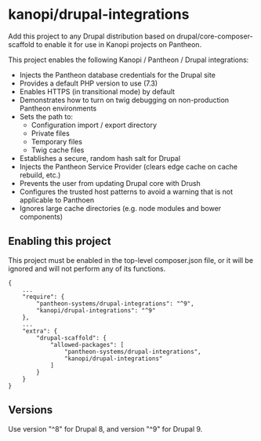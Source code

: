 # kanopi/drupal-integrations

Add this project to any Drupal distribution based on drupal/core-composer-scaffold to enable it for use in Kanopi projects on Pantheon.

This project enables the following Kanopi / Pantheon / Drupal integrations:

- Injects the Pantheon database credentials for the Drupal site
- Provides a default PHP version to use (7.3)
- Enables HTTPS (in transitional mode) by default
- Demonstrates how to turn on twig debugging on non-production Pantheon environments
- Sets the path to:
  - Configuration import / export directory
  - Private files
  - Temporary files
  - Twig cache files
- Establishes a secure, random hash salt for Drupal
- Injects the Pantheon Service Provider (clears edge cache on cache rebuild, etc.)
- Prevents the user from updating Drupal core with Drush
- Configures the trusted host patterns to avoid a warning that is not applicable to Panthoen
- Ignores large cache directories (e.g. node modules and bower components)

## Enabling this project

This project must be enabled in the top-level composer.json file, or it will be ignored and will not perform any of its functions.
```
{
    ...
    "require": {
        "pantheon-systems/drupal-integrations": "^9",
        "kanopi/drupal-integrations": "^9"
    },
    ...
    "extra": {
        "drupal-scaffold": {
            "allowed-packages": [
                "pantheon-systems/drupal-integrations",
                "kanopi/drupal-integrations"
            ]
        }
    }
}
```

## Versions

Use version "^8" for Drupal 8, and version "^9" for Drupal 9.
